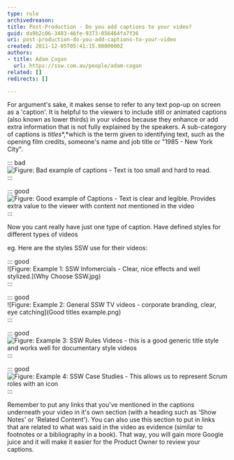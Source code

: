 ```yaml
---
type: rule
archivedreason: 
title: Post-Production - Do you add captions to your video?
guid: da9b2c06-3483-46fe-9373-056464fa7f36
uri: post-production-do-you-add-captions-to-your-video
created: 2011-12-05T05:41:15.0000000Z
authors:
- title: Adam Cogan
  url: https://ssw.com.au/people/adam-cogan
related: []
redirects: []

---
```


For argument's sake, it makes sense to refer to any text pop-up on screen as a 'caption'. It is helpful to the viewers to include still or animated captions (also known as lower thirds) in your videos because they enhance or add extra information that is not fully explained by the speakers. A sub-category of captions is *titles**,*which is the term given to identifying text, such as the opening film credits, someone's name and job title or "1985 - New York City".

<!--endintro-->

::: bad  
![Figure: Bad example of captions - Text is too small and hard to read.](CTA\_Bad\_Example\_2.jpg)  
:::

::: good  
![Figure: Good example of Captions - Text is clear and legible. Provides extra value to the viewer with content not mentioned in the video](CTA\_Good\_Example\_2.jpg)  
:::

Now you cant really have just one type of caption. Have defined styles for different types of videos

eg. Here are the styles SSW use for their videos:

::: good  
![Figure: Example 1: SSW Infomercials - Clear, nice effects and well stylized.](Why Choose SSW.jpg)  
:::

::: good  
![Figure: Example 2: General SSW TV videos - corporate branding, clear, eye catching](Good titles example.png)  
:::

::: good  
![Figure: Example 3: SSW Rules Videos - this is a good generic title style and works well for documentary style videos](SSWRules\_LowerThirdsExample.jpg)  
:::

::: good  
![Figure: Example 4: SSW Case Studies - This allows us to represent Scrum roles with an icon](CaseStudy\_LowerThirds.jpg)  
:::

Remember to put any links that you've mentioned in the captions underneath your video in it's own section (with a heading such as 'Show Notes' or 'Related Content'). You can also use this section to put in links that are related to what was said in the video as evidence (similar to footnotes or a bibliography in a book). That way, you will gain more Google juice and it will make it easier for the Product Owner to review your captions.
